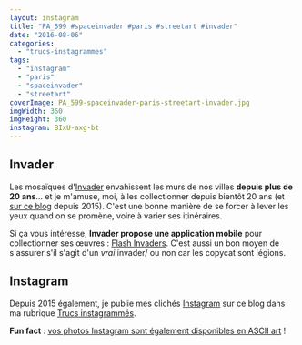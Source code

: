 ```yaml
---
layout: instagram
title: "PA_599 #spaceinvader #paris #streetart #invader"
date: "2016-08-06"
categories: 
  - "trucs-instagrammes"
tags: 
  - "instagram"
  - "paris"
  - "spaceinvader"
  - "streetart"
coverImage: PA_599-spaceinvader-paris-streetart-invader.jpg
imgWidth: 360
imgHeight: 360
instagram: BIxU-axg-bt
---
```


## Invader

Les mosaïques d'[Invader](https://fr.wikipedia.org/wiki/Invader_%28artiste%29) envahissent les murs de nos villes **depuis plus de 20 ans**... et je m'amuse, moi, à les collectionner depuis bientôt 20 ans (et [sur ce blog](https://www.6x8.org/tag/spaceinvader/) depuis 2015). C'est une bonne manière de se forcer à lever les yeux quand on se promène, voire à varier ses itinéraires.

Si ça vous intéresse, **Invader propose une application mobile** pour collectionner ses œuvres : [Flash Invaders](http://www.space-invaders.com/flashinvaders/). C'est aussi un bon moyen de s'assurer s'il s'agit d'un _vrai_ invader/ ou non car les copycat sont légions.

## Instagram

Depuis 2015 également, je publie mes clichés [Instagram](https://www.instagram.com/zemoko/) sur ce blog dans ma rubrique [Trucs instagrammés](https://www.6x8.org/category/trucs-pris-en-photos/trucs-instagrammes/).

**Fun fact** : [vos photos Instagram sont également disponibles en ASCII art](https://www.6x8.org/2016/01/le-saviez-tu-instagram-en-ascii-art/) !
